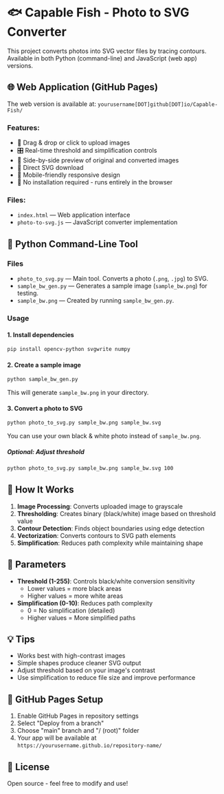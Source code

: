 # 🐟 Capable Fish - Photo to SVG Converter

This project converts photos into SVG vector files by tracing contours. Available in both Python (command-line) and JavaScript (web app) versions.

## 🌐 Web Application (GitHub Pages)

The web version is available at: `yourusername[DOT]github[DOT]io/Capable-Fish/`

### Features:
- 📁 Drag & drop or click to upload images
- 🎛️ Real-time threshold and simplification controls
- 👀 Side-by-side preview of original and converted images
- 💾 Direct SVG download
- 📱 Mobile-friendly responsive design
- 🚀 No installation required - runs entirely in the browser

### Files:
- `index.html` — Web application interface
- `photo-to-svg.js` — JavaScript converter implementation

## 🐍 Python Command-Line Tool

### Files

- `photo_to_svg.py` — Main tool. Converts a photo (`.png`, `.jpg`) to SVG.
- `sample_bw_gen.py` — Generates a sample image (`sample_bw.png`) for testing.
- `sample_bw.png` — Created by running `sample_bw_gen.py`.

### Usage

#### 1. Install dependencies

```bash
pip install opencv-python svgwrite numpy
```

#### 2. Create a sample image

```bash
python sample_bw_gen.py
```

This will generate `sample_bw.png` in your directory.

#### 3. Convert a photo to SVG

```bash
python photo_to_svg.py sample_bw.png sample_bw.svg
```

You can use your own black & white photo instead of `sample_bw.png`.

##### Optional: Adjust threshold

```bash
python photo_to_svg.py sample_bw.png sample_bw.svg 100
```

## 🎯 How It Works

1. **Image Processing**: Converts uploaded image to grayscale
2. **Thresholding**: Creates binary (black/white) image based on threshold value
3. **Contour Detection**: Finds object boundaries using edge detection
4. **Vectorization**: Converts contours to SVG path elements
5. **Simplification**: Reduces path complexity while maintaining shape

## 🔧 Parameters

- **Threshold (1-255)**: Controls black/white conversion sensitivity
  - Lower values = more black areas
  - Higher values = more white areas
- **Simplification (0-10)**: Reduces path complexity
  - 0 = No simplification (detailed)
  - Higher values = More simplified paths

## 💡 Tips

- Works best with high-contrast images
- Simple shapes produce cleaner SVG output  
- Adjust threshold based on your image's contrast
- Use simplification to reduce file size and improve performance

## 🚀 GitHub Pages Setup

1. Enable GitHub Pages in repository settings
2. Select "Deploy from a branch" 
3. Choose "main" branch and "/ (root)" folder
4. Your app will be available at `https://yourusername.github.io/repository-name/`

## 📄 License

Open source - feel free to modify and use!